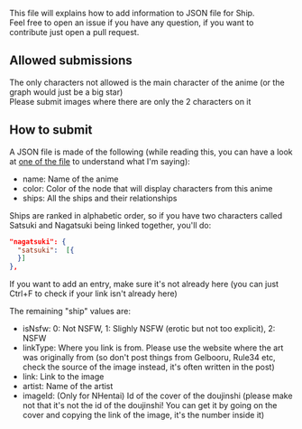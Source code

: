 This file will explains how to add information to JSON file for Ship.<br/>
Feel free to open an issue if you have any question, if you want to contribute just open a pull request.

## Allowed submissions
The only characters not allowed is the main character of the anime (or the graph would just be a big star)<br/>
Please submit images where there are only the 2 characters on it

## How to submit

A JSON file is made of the following (while reading this, you can have a look at [one of the file](https://github.com/Xwilarg/Ship_data/blob/master/kancolle.json) to understand what I'm saying):
- name: Name of the anime
- color: Color of the node that will display characters from this anime
- ships: All the ships and their relationships

Ships are ranked in alphabetic order, so if you have two characters called Satsuki and Nagatsuki being linked together, you'll do:
```json
"nagatsuki": {
  "satsuki":  [{
  }]
},
```
If you want to add an entry, make sure it's not already here (you can just Ctrl+F to check if your link isn't already here)

The remaining "ship" values are:
- isNsfw: 0: Not NSFW, 1: Slighly NSFW (erotic but not too explicit), 2: NSFW
- linkType: Where you link is from. Please use the website where the art was originally from (so don't post things from Gelbooru, Rule34 etc, check the source of the image instead, it's often written in the post)
- link: Link to the image
- artist: Name of the artist
- imageId: (Only for NHentai) Id of the cover of the doujinshi (please make not that it's not the id of the doujinshi! You can get it by going on the cover and copying the link of the image, it's the number inside it)

